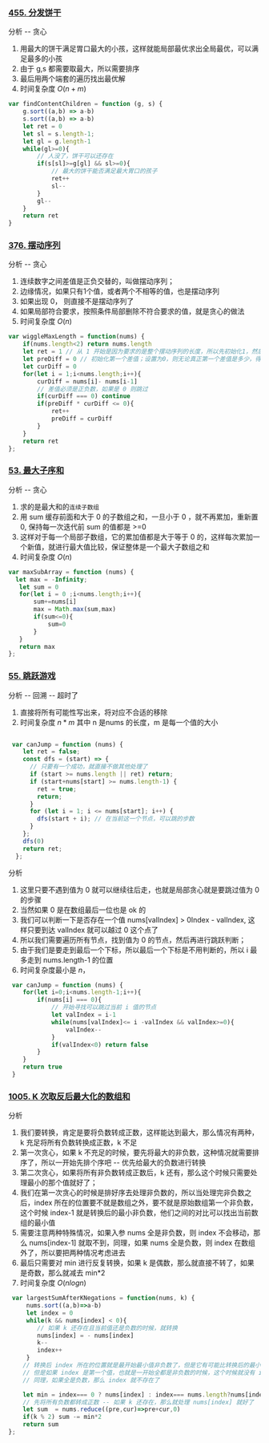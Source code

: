<!--
 * @Author: your name
 * @Date: 2021-09-22 09:19:21
 * @LastEditTime: 2021-09-26 09:55:44
 * @LastEditors: Please set LastEditors
 * @Description: In User Settings Edit
 * @FilePath: /LeetCode-FE-Javascript/Code/专题篇/7.贪心算法/README.md
-->
### [455. 分发饼干](https://leetcode-cn.com/problems/assign-cookies/solution/tan-xin-by-jzsq_lyx-y1d6/)
分析 -- 贪心
1. 用最大的饼干满足胃口最大的小孩，这样就能局部最优求出全局最优，可以满足最多的小孩
2. 由于 g,s 都需要取最大，所以需要排序
3. 最后用两个端套的遍历找出最优解
4. 时间复杂度 ${O(n+m)}$
```javascript
var findContentChildren = function (g, s) {
    g.sort((a,b) => a-b)
    s.sort((a,b) => a-b)
    let ret = 0
    let sl = s.length-1; 
    let gl = g.length-1
    while(gl>=0){
        // 人没了，饼干可以还存在
        if(s[sl]>=g[gl] && sl>=0){
            // 最大的饼干能否满足最大胃口的孩子
            ret++
            sl--
        }
        gl--
    }
    return ret
}
```

### [376. 摆动序列](https://leetcode-cn.com/problems/wiggle-subsequence/solution/bai-dong-xu-lie-tan-xin-by-jzsq_lyx-9olo/)
分析 -- 贪心
1. 连续数字之间差值是正负交替的，叫做摆动序列；
2. 边缘情况，如果只有1个值，或者两个不相等的值，也是摆动序列
3. 如果出现 0， 则直接不是摆动序列了
4. 如果局部符合要求，按照条件局部删除不符合要求的值，就是贪心的做法
5. 时间复杂度 ${O(n)}$
```javascript
var wiggleMaxLength = function(nums) {
    if(nums.length<2) return nums.length
    let ret = 1 // 从 1 开始是因为要求的是整个摆动序列的长度，所以先初始化1，然后遇到极值递增即可
    let preDiff = 0 // 初始化第一个差值；设置为0，则无论真正第一个差值是多少，得到的都是 0
    let curDiff = 0
    for(let i = 1;i<nums.length;i++){
        curDiff = nums[i]- nums[i-1]
        // 差值必须是正负数，如果是 0 则跳过
        if(curDiff === 0) continue
        if(preDiff * curDiff <= 0){
            ret++
            preDiff = curDiff
        }
    }
    return ret
};
```


### [53. 最大子序和](https://leetcode-cn.com/problems/maximum-subarray/)
分析 -- 贪心
1. 求的是最大和的`连续子数组`
2. 用 sum 缓存前面和大于 0 的子数组之和，一旦小于 0 ，就不再累加，重新置 0, 保持每一次迭代前 sum 的值都是 >=0
3. 这样对于每一个局部子数组，它的累加值都是大于等于 0 的，这样每次累加一个新值，就进行最大值比较，保证整体是一个最大子数组之和
4. 时间复杂度 ${O(n)}$
```javascript
var maxSubArray = function (nums) {
  let max = -Infinity;
   let sum = 0
   for(let i = 0 ;i<nums.length;i++){
       sum+=nums[i]
       max = Math.max(sum,max)
       if(sum<=0){
           sum=0
       }
   }
   return max
};

```

### [55. 跳跃游戏](https://leetcode-cn.com/problems/jump-game/solution/ju-bu-yue-guo-0-de-jie-dian-zheng-ti-ke-b0tep/)
分析 -- 回溯 -- 超时了
1. 直接将所有可能性写出来，将对应不合适的移除
2. 时间复杂度 ${n*m}$ 其中 n 是nums 的长度，m 是每一个值的大小
```javascript

 var canJump = function (nums) {
    let ret = false;
    const dfs = (start) => {
      // 只要有一个成功，就直接不做其他处理了
      if (start >= nums.length || ret) return;
      if (start+nums[start] >= nums.length-1) {
        ret = true;
        return;
      }
      for (let i = 1; i <= nums[start]; i++) {
        dfs(start + i); // 在当前这一个节点，可以跳的步数
      }
    };
    dfs(0)
    return ret;
  };
```

分析
1. 这里只要不遇到值为 0 就可以继续往后走，也就是局部贪心就是要跳过值为 0 的步骤
2. 当然如果 0 是在数组最后一位也是 ok 的
3. 我们可以判断一下是否存在一个值 nums[valIndex] > 0Index - valIndex, 这样只要到达 valIndex 就可以越过 0 这个点了
4. 所以我们需要遍历所有节点，找到值为 0 的节点，然后再进行跳跃判断；
5. 由于我们是要走到最后一个下标，所以最后一个下标是不用判断的，所以 i 最多走到 nums.length-1 的位置
6. 时间复杂度最小是 ${n}$，
```javascript 
 var canJump = function (nums) {
    for(let i=0;i<nums.length-1;i++){
        if(nums[i] === 0){
            // 开始寻找可以跳过当前 i 值的节点
            let valIndex = i-1
            while(nums[valIndex]<= i -valIndex && valIndex>=0){
                valIndex--
            }
            if(valIndex<0) return false
        }
    }
    return true
 }
```



### [1005. K 次取反后最大化的数组和](https://leetcode-cn.com/problems/maximize-sum-of-array-after-k-negations/solution/liang-ci-tan-xin-by-jzsq_lyx-c4xv/)
分析
1. 我们要转换，肯定是要将负数转成正数，这样能达到最大，那么情况有两种， k 充足将所有负数转换成正数，k 不足
2. 第一次贪心，如果 k 不充足的时候，要先将最大的非负数，这种情况就需要排序了，所以一开始先排个序吧 -- 优先给最大的负数进行转换
3. 第二次贪心，如果将所有非负数转成正数后，k 还有，那么这个时候只需要处理最小的那个值就好了；
4. 我们在第一次贪心的时候是排好序去处理非负数的，所以当处理完非负数之后，index 所在的位置要不就是数组之外，要不就是原始数组第一个非负数，这个时候 index-1 就是转换后的最小非负数，他们之间的对比可以找出当前数组的最小值
5. 需要注意两种特殊情况，如果入参 nums 全是非负数，则 index 不会移动，那么 nums[index-1] 就取不到，同理，如果 nums 全是负数，则 index 在数组外了，所以要把两种情况考虑进去
6. 最后只需要对 min 进行反复转换，如果 k 是偶数，那么就直接不转了，如果是奇数，那么就减去 min*2
7. 时间复杂度 ${O(nlogn)}$
```javascript
 var largestSumAfterKNegations = function(nums, k) {
     nums.sort((a,b)=>a-b)
     let index = 0
     while(k && nums[index] < 0){
        // 如果 k 还存在且当前值还是负数的时候，就转换
        nums[index] = - nums[index]
        k--
        index++
     }
    // 转换后 index 所在的位置就是最开始最小值非负数了，但是它有可能比转换后的最小正数小，所以要对比一下
    // 但是如果 index 是第一个值，也就是一开始全都是非负数的时候，这个时候就没有 index-1 了；
    // 同理，如果全是负数，那么 index 就不存在了

    let min = index=== 0 ? nums[index] : index=== nums.length?nums[index-1] :Math.min( nums[index], nums[index-1])
    // 先将所有负数都转成正数 -- 如果 k 还存在，那么就处理 nums[index] 就好了
    let sum  = nums.reduce((pre,cur)=>pre+cur,0)
    if(k % 2) sum -= min*2
    return sum
};
```
